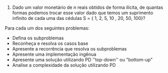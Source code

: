 1. Dado um valor monetário de $n$ reais obtidos de forma ilícita, de quantas formas podemos trocar esse valor dado que temos um suprimento infinito de cada uma das cédulas S = { 1, 2, 5, 10 , 20, 50, 100}?

Para cada um dos seguintes problemas:
 * Defina os subproblemas
 * Reconheça e resolva os casos base
 * Apresente a recorrência que resolva os subproblemas
 * Apresente uma implementação ingênua
 * Apresente uma solução utilizando PD ''top-down'' ou "bottom-up"
 * Analise a complexidade da solução utilizando PD